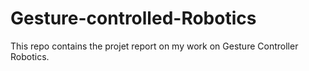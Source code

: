 # Gesture-controlled-Robotics
This repo contains the projet report on my work on Gesture Controller Robotics.
